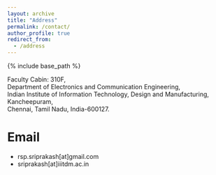 ```yaml
---
layout: archive
title: "Address"
permalink: /contact/
author_profile: true
redirect_from:
  - /address
---
```


{% include base_path %}

Faculty Cabin: 310F,\
Department of Electronics and Communication Engineering,\
Indian Institute of Information Technology, Design and Manufacturing, Kancheepuram,\
Chennai, Tamil Nadu, India-600127.

Email
======
* rsp.sriprakash[at]gmail.com
* sriprakash[at]iiitdm.ac.in
